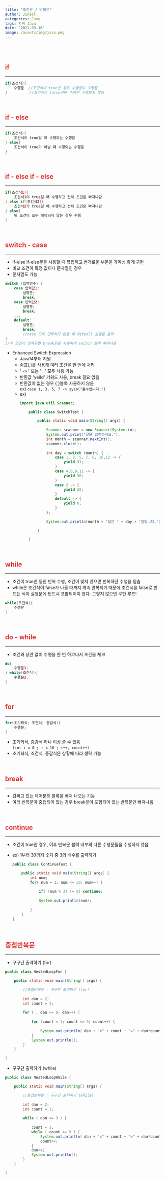 ```yaml
---
title: "조건문 / 반복문"
author: Jinsol
categories: Java
tags: 자바 Java
date: '2021-08-16'
image: /assets/img/java.png
---
```

<br><br> 

## <span style="color:#e23636">if</span>
<hr>

```java
if(조건식){
    수행문  //조건식이 true인 경우 수행문이 수행됨
}          //조건식이 false라면 수행문 수행되지 않음
```

<br>

## <span style="color:#e23636">if - else</span>
<hr>

```java
if(조건식){
    조건식이 true일 때 수행되는 수행문
} else{
    조건식이 true가 아닐 때 수행되는 수행문
}
```

<br>

## <span style="color:#e23636">if - else if - else</span>
<hr>

```java
if(조건식1){
    조건식1이 true일 때 수행하고 전체 조건문 빠져나감
} else if(조건식2){
    조건식2가 true일 때 수행하고 전체 조건문 빠져나감
} else{
    위 조건이 모두 해당되지 않는 경우 수행
}
```

<br>

## <span style="color:#e23636">switch - case</span>
<hr>

- if-else if-else문을 사용할 때 복잡하고 번거로운 부분을 가독성 좋게 구현 
- 비교 조건이 특정 값이나 문자열인 경우
- 문자열도 가능

```java
switch (입력변수) {
	case 입력값1:
        실행문;
        break;
	case 입력값2:
        실행문;
        break;
	...
	default:
        실행문;	
        break;
        //case 모두 만족하지 않을 때 default 실행문 출력
}
//각 조건이 만족되면 break문을 사용하여 switch 블럭 빠져나옴
```

- Enhanced Switch Expression 
    - Java14부터 지원
    - 쉼표(,)를 사용해 여러 조건을 한 번에 처리
    - ' -> ' 또는 ' : ' 모두 사용 가능
    - 반환값 'yeild' 키워드 사용, break 필요 없음
    - 반환값이 없는 경우 { }블록 사용하지 않음<br>
        ex) `case 1, 3, 5, 7 -> syso("홀수입니다.")`
    - ex)
        ```java
        import java.util.Scanner;

            public class SwitchTest {

                public static void main(String[] args) {
                      
                    Scanner scanner = new Scanner(System.in);
                    System.out.print("달을 입력하세요.");
                    int month = scanner.nextInt();
                    scanner.close();
                    
                    int day = switch (month) {
                        case 1, 3, 5, 7, 8, 10,12 -> {
                            yield 31;
                        }
                        case 4,6,9,11 -> {
                            yield 30;
                        }
                        case 2 -> {
                            yield 28;
                        }
                        default -> {
                            yield 0;
                        }
                    };
                    
                    System.out.println(month + "월은 " + day + "일입니다.");

                }

            }
        ```

<br>

## <span style="color:#e23636">while</span>
<hr>

- 조건이 true인 동안 반복 수행, 조건이 맞지 않으면 반복하던 수행을 멈춤
- while은 조건식이 false가 나올 때까지 계속 반복되기 때문에 조건식을 false로 만드는 식이 실행문에 반드시 포함되어야 한다. 그렇지 않으면 무한 루프!

```java
while(조건식){
    수행문
}
```

<br>

## <span style="color:#e23636">do - while</span>
<hr>

- 조건과 상관 없이 수행을 한 번 하고나서 조건을 체크

```java
do{
    수행문1;
} while(조건식){
    수행문2;
}
```

<br>

## <span style="color:#e23636">for</span>
<hr>

```java
for(초기화식; 조건식; 증감식){
    수행문;
}
```

- 초기화식, 증감식 하나 이상 쓸 수 있음<br>
`(int i = 0 ; i < 10 ; i++, count++)`
- 초기화식, 조건식, 증감식은 상황에 따라 생략 가능

<br>

## <span style="color:#e23636">break</span>
<hr>

- 감싸고 있는 제어문의 블록을 빠져 나오는 기능
- 여러 반복문이 중첩되어 있는 경우 break문이 포함되어 있는 반복문만 빠져나옴

<br>

## <span style="color:#e23636">continue</span>
<hr>

- 조건이 true인 경우, 이후 반복문 블럭 내부의 다른 수행문들을 수행하지 않음
- ex) 1부터 30까지 숫자 중 3의 배수를 출력하기

    ```java
    public class ContinueTest {

        public static void main(String[] args) {
            int num;
            for( num = 1; num <= 30; num++) {
                
                if( (num % 3) != 0) continue; 
                
                System.out.println(num);
                
            }
        }
    }
    ```

<br>

## <span style="color:#e23636">중첩반복문</span>
<hr>

- 구구단 출력하기 (for)

```java
public class NestedLoopFor {

	public static void main(String[] args) {

		//중첩반복문 : 구구단 출력하기 (for)
		
		int dan = 2;
		int count = 1;
		
		for ( ; dan <= 9; dan++) {
			
			for (count = 1; count <= 9; count++) {
				
				System.out.println( dan + "x" + count + "=" + dan*count );
			}
			System.out.println();
		}
	}

}
```
- 구구단 출력하기 (while)

```java
public class NestedLoopWhile {

	public static void main(String[] args) {

		//중첩반복문 : 구구단 출력하기 (while)
		
		int dan = 2;
		int count = 1;
		
		while ( dan <= 9 ) {
		
			count = 1;
			while ( count <= 9 ) {
				System.out.println( dan + "x" + count + "=" + dan*count );
				count++;
			}
			dan++;
			System.out.println();
		}
	}

}
```